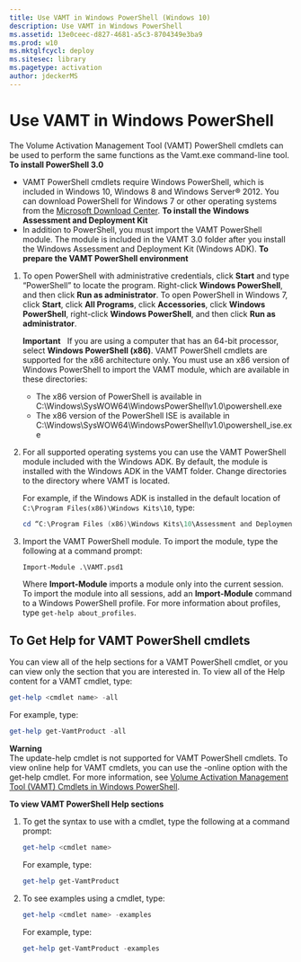 ```yaml
---
title: Use VAMT in Windows PowerShell (Windows 10)
description: Use VAMT in Windows PowerShell
ms.assetid: 13e0ceec-d827-4681-a5c3-8704349e3ba9
ms.prod: w10
ms.mktglfcycl: deploy
ms.sitesec: library
ms.pagetype: activation
author: jdeckerMS
---
```


# Use VAMT in Windows PowerShell

The Volume Activation Management Tool (VAMT) PowerShell cmdlets can be used to perform the same functions as the Vamt.exe command-line tool.
**To install PowerShell 3.0**
-   VAMT PowerShell cmdlets require Windows PowerShell, which is included in Windows 10, Windows 8 and Windows Server® 2012. You can download PowerShell for Windows 7 or other operating systems from the [Microsoft Download Center](http://go.microsoft.com/fwlink/p/?LinkId=218356).
**To install the Windows Assessment and Deployment Kit**
-   In addition to PowerShell, you must import the VAMT PowerShell module. The module is included in the VAMT 3.0 folder after you install the Windows Assessment and Deployment Kit (Windows ADK).
**To prepare the VAMT PowerShell environment**
1.  To open PowerShell with administrative credentials, click **Start** and type “PowerShell” to locate the program. Right-click **Windows PowerShell**, and then click **Run as administrator**. To open PowerShell in Windows 7, click **Start**, click **All Programs**, click **Accessories**, click **Windows PowerShell**, right-click **Windows PowerShell**, and then click **Run as administrator**.

    **Important**  
    If you are using a computer that has an 64-bit processor, select **Windows PowerShell (x86)**. VAMT PowerShell cmdlets are supported for the x86 architecture only. You must use an x86 version of Windows PowerShell to import the VAMT module, which are available in these directories:
    -   The x86 version of PowerShell is available in C:\\Windows\\SysWOW64\\WindowsPowerShell\\v1.0\\powershell.exe
    -   The x86 version of the PowerShell ISE is available in C:\\Windows\\SysWOW64\\WindowsPowerShell\\v1.0\\powershell\_ise.exe
2.  For all supported operating systems you can use the VAMT PowerShell module included with the Windows ADK. By default, the module is installed with the Windows ADK in the VAMT folder. Change directories to the directory where VAMT is located.

    For example, if the Windows ADK is installed in the default location of `C:\Program Files(x86)\Windows Kits\10`, type:
    
    ``` ps1
    cd “C:\Program Files (x86)\Windows Kits\10\Assessment and Deployment Kit\VAMT 3.0”
    ```
3.  Import the VAMT PowerShell module. To import the module, type the following at a command prompt:
    ``` syntax
    Import-Module .\VAMT.psd1
    ```
    Where **Import-Module** imports a module only into the current session. To import the module into all sessions, add an **Import-Module** command to a Windows PowerShell profile. For more information about profiles, type `get-help about_profiles`.

## To Get Help for VAMT PowerShell cmdlets

You can view all of the help sections for a VAMT PowerShell cmdlet, or you can view only the section that you are interested in. To view all of the Help content for a VAMT cmdlet, type:
``` ps1
get-help <cmdlet name> -all
```
For example, type:
``` ps1
get-help get-VamtProduct -all
```

**Warning**  
The update-help cmdlet is not supported for VAMT PowerShell cmdlets. To view online help for VAMT cmdlets, you can use the -online option with the get-help cmdlet. For more information, see [Volume Activation Management Tool (VAMT) Cmdlets in Windows PowerShell](http://go.microsoft.com/fwlink/p/?LinkId=242278).

**To view VAMT PowerShell Help sections**

1.  To get the syntax to use with a cmdlet, type the following at a command prompt:
    ``` ps1
    get-help <cmdlet name>
    ```
    For example, type:
    ``` ps1
    get-help get-VamtProduct 
    ```
2.  To see examples using a cmdlet, type:
    ``` ps1
    get-help <cmdlet name> -examples
    ```
    For example, type:
    ``` ps1
    get-help get-VamtProduct -examples
    ```
